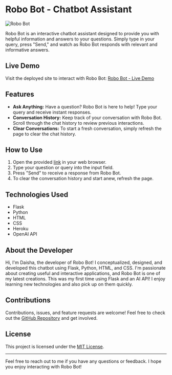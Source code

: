 # Robo Bot - Chatbot Assistant

![Robo Bot](../probable-guacamole//src/static/images/Screenshot%202023-08-21%20at%2011.53.15%20AM.jpg)


Robo Bot is an interactive chatbot assistant designed to provide you with helpful information and answers to your questions. Simply type in your query, press "Send," and watch as Robo Bot responds with relevant and informative answers.

## Live Demo

Visit the deployed site to interact with Robo Bot: [Robo Bot - Live Demo](https://chatbot-00-eac25725f44b.herokuapp.com/)

## Features

- **Ask Anything:** Have a question? Robo Bot is here to help! Type your query and receive instant responses.
- **Conversation History:** Keep track of your conversation with Robo Bot. Scroll through the chat history to review previous interactions.
- **Clear Conversations:** To start a fresh conversation, simply refresh the page to clear the chat history.

## How to Use

1. Open the provided [link](https://chatbot-00-eac25725f44b.herokuapp.com/) in your web browser.
2. Type your question or query into the input field.
3. Press "Send" to receive a response from Robo Bot.
4. To clear the conversation history and start anew, refresh the page.

## Technologies Used

- Flask
- Python
- HTML
- CSS
- Heroku
- OpenAI API

## About the Developer

Hi, I'm Daisha, the developer of Robo Bot! I conceptualized, designed, and developed this chatbot using Flask, Python, HTML, and CSS. I'm passionate about creating useful and interactive applications, and Robo Bot is one of my latest creations. This was my first time using Flask and an AI API! I enjoy learning new technologies and also pick up on them quickly. 

## Contributions

Contributions, issues, and feature requests are welcome! Feel free to check out the [GitHub Repository](https://www.github.com/Daisha22d/) and get involved.

## License

This project is licensed under the [MIT License](LICENSE).

---

Feel free to reach out to me if you have any questions or feedback. I hope you enjoy interacting with Robo Bot!